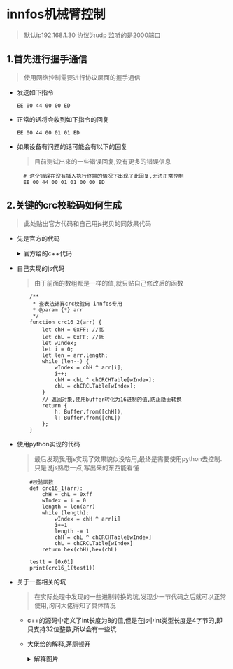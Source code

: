 # innfos机械臂控制
> 默认ip192.168.1.30 协议为udp 监听的是2000端口 
## 1.首先进行握手通信
> 使用网络控制需要进行协议层面的握手通信
+ 发送如下指令
    ```
    EE 00 44 00 00 ED
    ```
- 正常的话将会收到如下指令的回复
    ```
    EE 00 44 00 01 01 ED
    ```
- 如果设备有问题的话可能会有以下的回复
  > 目前测试出来的一些错误回复,没有更多的错误信息
  ```
    # 这个错误在没有插入执行终端的情况下出现了此回复,无法正常控制
    EE 00 44 00 01 01 00 00 ED 
  ```
## 2.关键的crc校验码如何生成
> 此处贴出官方代码和自己用js拷贝的同效果代码
  + 先是官方的代码
        <details>
        <summary>官方给的c++代码</summary>

        ```
            const uint8_t chCRCHTable[] =                                 // CRC 高位字节值表
        {
            0x00, 0xC1, 0x81, 0x40, 0x01, 0xC0, 0x80, 0x41, 0x01, 0xC0, 0x80, 0x41,
            0x00, 0xC1, 0x81, 0x40, 0x01, 0xC0, 0x80, 0x41, 0x00, 0xC1, 0x81, 0x40,
            0x00, 0xC1, 0x81, 0x40, 0x01, 0xC0, 0x80, 0x41, 0x01, 0xC0, 0x80, 0x41,
            0x00, 0xC1, 0x81, 0x40, 0x00, 0xC1, 0x81, 0x40, 0x01, 0xC0, 0x80, 0x41,
            0x00, 0xC1, 0x81, 0x40, 0x01, 0xC0, 0x80, 0x41, 0x01, 0xC0, 0x80, 0x41,
            0x00, 0xC1, 0x81, 0x40, 0x01, 0xC0, 0x80, 0x41, 0x00, 0xC1, 0x81, 0x40,
            0x00, 0xC1, 0x81, 0x40, 0x01, 0xC0, 0x80, 0x41, 0x00, 0xC1, 0x81, 0x40,
            0x01, 0xC0, 0x80, 0x41, 0x01, 0xC0, 0x80, 0x41, 0x00, 0xC1, 0x81, 0x40,
            0x00, 0xC1, 0x81, 0x40, 0x01, 0xC0, 0x80, 0x41, 0x01, 0xC0, 0x80, 0x41,
            0x00, 0xC1, 0x81, 0x40, 0x01, 0xC0, 0x80, 0x41, 0x00, 0xC1, 0x81, 0x40,
            0x00, 0xC1, 0x81, 0x40, 0x01, 0xC0, 0x80, 0x41, 0x01, 0xC0, 0x80, 0x41,
            0x00, 0xC1, 0x81, 0x40, 0x00, 0xC1, 0x81, 0x40, 0x01, 0xC0, 0x80, 0x41,
            0x00, 0xC1, 0x81, 0x40, 0x01, 0xC0, 0x80, 0x41, 0x01, 0xC0, 0x80, 0x41,
            0x00, 0xC1, 0x81, 0x40, 0x00, 0xC1, 0x81, 0x40, 0x01, 0xC0, 0x80, 0x41,
            0x01, 0xC0, 0x80, 0x41, 0x00, 0xC1, 0x81, 0x40, 0x01, 0xC0, 0x80, 0x41,
            0x00, 0xC1, 0x81, 0x40, 0x00, 0xC1, 0x81, 0x40, 0x01, 0xC0, 0x80, 0x41,
            0x00, 0xC1, 0x81, 0x40, 0x01, 0xC0, 0x80, 0x41, 0x01, 0xC0, 0x80, 0x41,
            0x00, 0xC1, 0x81, 0x40, 0x01, 0xC0, 0x80, 0x41, 0x00, 0xC1, 0x81, 0x40,
            0x00, 0xC1, 0x81, 0x40, 0x01, 0xC0, 0x80, 0x41, 0x01, 0xC0, 0x80, 0x41,
            0x00, 0xC1, 0x81, 0x40, 0x00, 0xC1, 0x81, 0x40, 0x01, 0xC0, 0x80, 0x41,
            0x00, 0xC1, 0x81, 0x40, 0x01, 0xC0, 0x80, 0x41, 0x01, 0xC0, 0x80, 0x41,
            0x00, 0xC1, 0x81, 0x40
        };

        const uint8_t chCRCLTable[] =                                 // CRC 低位字节值表
        {
            0x00, 0xC0, 0xC1, 0x01, 0xC3, 0x03, 0x02, 0xC2, 0xC6, 0x06, 0x07, 0xC7,
            0x05, 0xC5, 0xC4, 0x04, 0xCC, 0x0C, 0x0D, 0xCD, 0x0F, 0xCF, 0xCE, 0x0E,
            0x0A, 0xCA, 0xCB, 0x0B, 0xC9, 0x09, 0x08, 0xC8, 0xD8, 0x18, 0x19, 0xD9,
            0x1B, 0xDB, 0xDA, 0x1A, 0x1E, 0xDE, 0xDF, 0x1F, 0xDD, 0x1D, 0x1C, 0xDC,
            0x14, 0xD4, 0xD5, 0x15, 0xD7, 0x17, 0x16, 0xD6, 0xD2, 0x12, 0x13, 0xD3,
            0x11, 0xD1, 0xD0, 0x10, 0xF0, 0x30, 0x31, 0xF1, 0x33, 0xF3, 0xF2, 0x32,
            0x36, 0xF6, 0xF7, 0x37, 0xF5, 0x35, 0x34, 0xF4, 0x3C, 0xFC, 0xFD, 0x3D,
            0xFF, 0x3F, 0x3E, 0xFE, 0xFA, 0x3A, 0x3B, 0xFB, 0x39, 0xF9, 0xF8, 0x38,
            0x28, 0xE8, 0xE9, 0x29, 0xEB, 0x2B, 0x2A, 0xEA, 0xEE, 0x2E, 0x2F, 0xEF,
            0x2D, 0xED, 0xEC, 0x2C, 0xE4, 0x24, 0x25, 0xE5, 0x27, 0xE7, 0xE6, 0x26,
            0x22, 0xE2, 0xE3, 0x23, 0xE1, 0x21, 0x20, 0xE0, 0xA0, 0x60, 0x61, 0xA1,
            0x63, 0xA3, 0xA2, 0x62, 0x66, 0xA6, 0xA7, 0x67, 0xA5, 0x65, 0x64, 0xA4,
            0x6C, 0xAC, 0xAD, 0x6D, 0xAF, 0x6F, 0x6E, 0xAE, 0xAA, 0x6A, 0x6B, 0xAB,
            0x69, 0xA9, 0xA8, 0x68, 0x78, 0xB8, 0xB9, 0x79, 0xBB, 0x7B, 0x7A, 0xBA,
            0xBE, 0x7E, 0x7F, 0xBF, 0x7D, 0xBD, 0xBC, 0x7C, 0xB4, 0x74, 0x75, 0xB5,
            0x77, 0xB7, 0xB6, 0x76, 0x72, 0xB2, 0xB3, 0x73, 0xB1, 0x71, 0x70, 0xB0,
            0x50, 0x90, 0x91, 0x51, 0x93, 0x53, 0x52, 0x92, 0x96, 0x56, 0x57, 0x97,
            0x55, 0x95, 0x94, 0x54, 0x9C, 0x5C, 0x5D, 0x9D, 0x5F, 0x9F, 0x9E, 0x5E,
            0x5A, 0x9A, 0x9B, 0x5B, 0x99, 0x59, 0x58, 0x98, 0x88, 0x48, 0x49, 0x89,
            0x4B, 0x8B, 0x8A, 0x4A, 0x4E, 0x8E, 0x8F, 0x4F, 0x8D, 0x4D, 0x4C, 0x8C,
            0x44, 0x84, 0x85, 0x45, 0x87, 0x47, 0x46, 0x86, 0x82, 0x42, 0x43, 0x83,
            0x41, 0x81, 0x80, 0x40
        };

        static uint16_t CRC16_1(uint8_t* pchMsg, int16_t wDataLen)
        {
            uint8_t chCRCHi = 0xFF; // 高CRC字节初始化
            uint8_t chCRCLo = 0xFF; // 低CRC字节初始化
            int16_t wIndex;            // CRC循环中的索引
            while (wDataLen--)
            {
                // 计算CRC
                wIndex = chCRCHi ^ *pchMsg++;//从指针中取值进行按位异或,然后自增指针.得到下一个地址的值.
                chCRCHi = chCRCLo ^ chCRCHTable[wIndex]; //从
                chCRCLo = chCRCLTable[wIndex];
            }
            return ((chCRCHi << 8) | chCRCLo);
        }
        ```
        </details>
    
  + 自己实现的js代码
    > 由于前面的数组都是一样的值,就只贴自己修改后的函数
    ```
        /**
         * 查表法计算crc校验码 innfos专用
         * @param {*} arr 
         */
        function crc16_2(arr) {
            let chH = 0xFF; //高
            let chL = 0xFF; //低
            let wIndex;
            let i = 0;
            let len = arr.length;
            while (len--) {
                wIndex = chH ^ arr[i];
                i++;
                chH = chL ^ chCRCHTable[wIndex];
                chL = chCRCLTable[wIndex];
            }
            // 返回对象,使用buffer转化为16进制的值,防止隐士转换
            return {
                h: Buffer.from([chH]),
                l: Buffer.from([chL])
            };
        }
    ```
+ 使用python实现的代码
  > 最后发现我用js实现了效果貌似没啥用,最终是需要使用python去控制.只是说js熟悉一点,写出来的东西能看懂
    ```
        #校验函数
        def crc16_1(arr):
            chH = chL = 0xff
            wIndex = i = 0
            length = len(arr)
            while (length):
                wIndex = chH ^ arr[i]
                i+=1
                length -= 1
                chH = chL ^ chCRCHTable[wIndex]
                chL = chCRCLTable[wIndex]
            return hex(chH),hex(chL)

        test1 = [0x01]
        print(crc16_1(test1))
    ```
+ 关于一些相关的坑
    > 在实际处理中发现的一些进制转换的坑,发现少一节代码之后就可以正常使用,询问大佬得知了具体情况
    + c++的源码中定义了int长度为8的值,但是在js中int类型长度是4字节的,即只支持32位整数,所以会有一些坑
    + 大佬给的解释,茅厕顿开
        <details>
        <summary>解释图片</summary>

        ![大佬的解释1](https://image-1259240448.cos.ap-nanjing.myqcloud.com/%E5%9B%BE%E5%BA%8A/QQ%E5%9B%BE%E7%89%8720201130183815.png)
        ![大佬的解释2](https://image-1259240448.cos.ap-nanjing.myqcloud.com/%E5%9B%BE%E5%BA%8A/QQ%E5%9B%BE%E7%89%8720201130183835.png)
        </details>
    